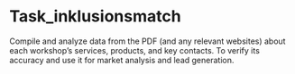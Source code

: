 # Task_inklusionsmatch
Compile and analyze data from the PDF (and any relevant websites) about each workshop’s services, products, and key contacts. To verify its accuracy and use it for market analysis and lead generation.

